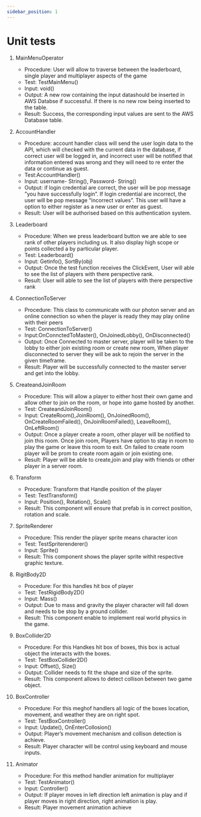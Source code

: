 ```yaml
---
sidebar_position: 1
---
```

# Unit tests
1. MainMenuOperator 
    - Procedure: User will allow to traverse between the leaderboard, single player and multiplayer aspects of the game 
    - Test: TestMainMenu()
    - Input: void()
    - Output: A new row containing the input datashould be inserted in AWS Databse   if successful. If there is no new row being inserted to the table. 
    - Result: Success, the corresponding input values are sent to the AWS Database table.


2. AccountHandler 
    - Procedure: account handler class will send the user login data to the API, which will checked with the current data in the database, if correct user will be logged in, and incorrect user will be notified that information entered was wrong and they will need to re enter the data or continue as guest.
    - Test:AccountHandler()
    - Input: username- String(), Password- String()
    - Output:  if login credential are correct, the user will be pop message ”you have successfully login”. If login credential are incorrect, the user will be pop message “incorrect values”. This user will have a option to either register as a new user or enter as guest. 
    - Result: User will be authorised based on this authentication system. 


3.  Leaderboard
    - Procedure: When we press leaderboard button we are able to see rank of other players including us. It also display high scope or points collected a by particular player.
    - Test: Leaderboard()
    - Input: Getinfo(), SortBy(obj)
    - Output: Once the test function receives the ClickEvent, User will able to see the list of players with there perspective rank.
    - Result: User will able to see the list of players with there perspective rank


4. ConnectionToServer 
    - Procedure: This class to communicate with our photon server and an online connection so when the player is ready they may play online with their peers
    - Test: ConnectionToServer()
    - Input:OnConnctedToMaster(), OnJoinedLobby(), OnDisconnected()
    - Output: Once Connected to master server, player will be taken to the lobby to either join existing room or create new room, When player disconnected to server they will be ask to rejoin the server in the given timeframe. 
    - Result: Player will be successfully connected to the master server and get into the lobby.  


5. CreateandJoinRoom
    - Procedure: This will allow a player to either host their own game and allow other to join on the room, or hope into game hosted by another. 
    - Test: CreateandJoinRoom()
    - Input: CreateRoom(),JoinRoom(), OnJoinedRoom(), OnCreateRoomFailed(),       OnJoinRoomFailed(), LeaveRoom(), OnLeftRoom()
    - Output: Once a player create a room, other player will be notified to join this room. Once join room, Players have option to stay in room to play the game or leave this room to exit. On failed to create room player will be prom to create room again or join existing one. 
    -  Result: Player will be able to create,join and play with friends or other player in a server room.


6. Transform
    - Procedure: Transform that Handle position of the player 
    - Test: TestTransform()
    - Input: Position(), Rotation(), Scale()
    - Result: This component will ensure that prefab is in correct position, rotation and scale.


7. SpriteRenderer
    - Procedure: This render the player sprite means character icon 
    - Test: TestSpriterenderer()
    - Input: Sprite()
    - Result: This component shows the player sprite withit respective graphic texture.


8. RigitBody2D
    - Procedure: For this handles hit box of player 
    - Test: TestRigidBody2D()
    - Input: Mass()
    - Output: Due to mass and gravity the player character will fall down and needs to be stop by a ground collider. 
    - Result: This component enable to implement real world physics in the game. 


9. BoxCollider2D
    - Procedure: For this Handkes hit box of boxes, this box is actual object the interacts with the boxes. 
    - Test: TestBoxCollider2D()
    - Input: Offset(), Size()
    - Output: Collider needs to fit the shape and size of the sprite. 
    - Result: This component allows to detect collison between two game object. 


10. BoxController
    - Procedure: For this meghof handlers all logic of the boxes location, movement, and weather they are on right spot. 
    - Test: TestBoxController()
    - Input: Update(), OnEnterCollosion()
    - Output: Player’s movement mechanism and collison detection is achieve. 
    - Result: Player character will be control using keyboard and mouse inputs. 

11. Animator
    - Procedure: For this method handler animation for multiplayer 
    - Test: TestAnimator()
    - Input: Controller()
    - Output:  If player moves in left direction left animation is play and if player moves in right direction, right animation is play. 
    - Result:  Player movement animation achieve 
